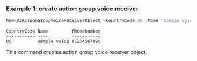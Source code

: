 ### Example 1: create action group voice receiver
```powershell
New-AzActionGroupVoiceReceiverObject -CountryCode 86 -Name "sample voice" -PhoneNumber 01234567890
```

```output
CountryCode Name         PhoneNumber                                                                                                   
----------- ----         -----------
86          sample voice 01234567890
```

This command creates action group voice receiver object.

